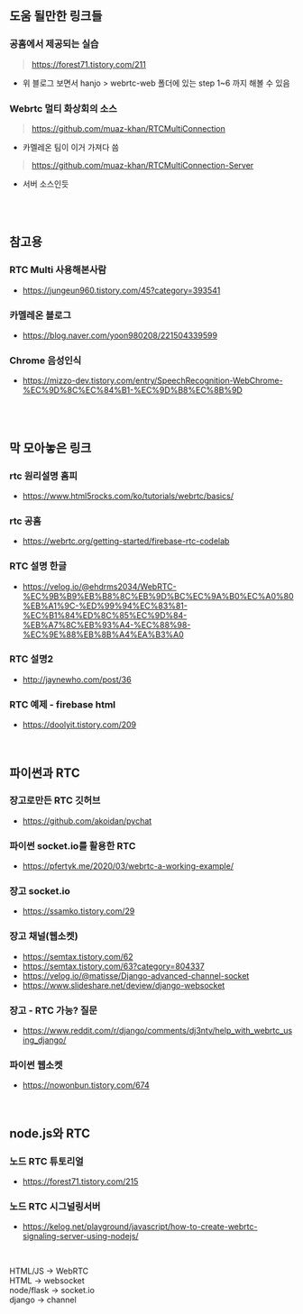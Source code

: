 ## 도움 될만한 링크들

### 공홈에서 제공되는 실습
> https://forest71.tistory.com/211
- 위 블로그 보면서 hanjo > webrtc-web 폴더에 있는 step 1~6 까지 해볼 수 있음

### Webrtc 멀티 화상회의 소스

> https://github.com/muaz-khan/RTCMultiConnection
- 카멜레온 팀이 이거 가져다 씀

> https://github.com/muaz-khan/RTCMultiConnection-Server
- 서버 소스인듯


<br>
<br>

## 참고용

### RTC Multi 사용해본사람
- https://jungeun960.tistory.com/45?category=393541

### 카멜레온 블로그
- https://blog.naver.com/yoon980208/221504339599

### Chrome 음성인식
- https://mizzo-dev.tistory.com/entry/SpeechRecognition-WebChrome-%EC%9D%8C%EC%84%B1-%EC%9D%B8%EC%8B%9D

<br>
<br>

## 막 모아놓은 링크

### rtc 원리설명 홈피
- https://www.html5rocks.com/ko/tutorials/webrtc/basics/

### rtc 공홈
- https://webrtc.org/getting-started/firebase-rtc-codelab

### RTC 설명 한글
- https://velog.io/@ehdrms2034/WebRTC-%EC%9B%B9%EB%B8%8C%EB%9D%BC%EC%9A%B0%EC%A0%80%EB%A1%9C-%ED%99%94%EC%83%81-%EC%B1%84%ED%8C%85%EC%9D%84-%EB%A7%8C%EB%93%A4-%EC%88%98-%EC%9E%88%EB%8B%A4%EA%B3%A0

### RTC 설명2
- http://jaynewho.com/post/36

### RTC 예제 - firebase html
- https://doolyit.tistory.com/209

<br>

## 파이썬과 RTC

### 장고로만든 RTC 깃허브
- https://github.com/akoidan/pychat

### 파이썬 socket.io를 활용한 RTC
- https://pfertyk.me/2020/03/webrtc-a-working-example/

### 장고 socket.io
- https://ssamko.tistory.com/29

### 장고 채널(웹소켓)
- https://semtax.tistory.com/62
- https://semtax.tistory.com/63?category=804337
- https://velog.io/@matisse/Django-advanced-channel-socket
- https://www.slideshare.net/deview/django-websocket

### 장고 - RTC 가능? 질문
- https://www.reddit.com/r/django/comments/dj3ntv/help_with_webrtc_using_django/

### 파이썬 웹소켓
- https://nowonbun.tistory.com/674

<br>

## node.js와 RTC

### 노드 RTC 튜토리얼
- https://forest71.tistory.com/215

### 노드 RTC 시그널링서버
- https://kelog.net/playground/javascript/how-to-create-webrtc-signaling-server-using-nodejs/

<br>

HTML/JS -> WebRTC   
HTML -> websocket   
node/flask -> socket.io   
django -> channel   

